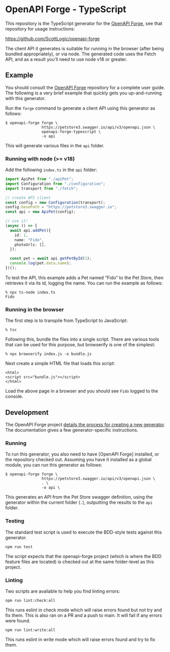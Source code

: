 # OpenAPI Forge - TypeScript

This repository is the TypeScript generator for the [OpenAPI Forge](https://github.com/ScottLogic/openapi-forge), see that repository for usage instructions:

https://github.com/ScottLogic/openapi-forge

The client API it generates is suitable for running in the browser (after being bundled appropriately), or via node. The generated code uses the Fetch API, and as a result you'll need to use node v18 or greater.

## Example

You should consult the [OpenAPI Forge](https://github.com/ScottLogic/openapi-forge) repository for a complete user guide. The following is a very brief example that quickly gets you up-and-running with this generator.

Run the `forge` command to generate a client API using this generator as follows:

```
$ openapi-forge forge \
                https://petstore3.swagger.io/api/v3/openapi.json \
                openapi-forge-typescript \
                -o api
```

This will generate various files in the `api` folder.

### Running with node (>= v18)

Add the following `index.ts` in the `api` folder:

```typescript
import ApiPet from "./apiPet";
import Configuration from "./configuration";
import transport from "./fetch";

// create API client
const config = new Configuration(transport);
config.basePath = "https://petstore3.swagger.io";
const api = new ApiPet(config);

// use it!
(async () => {
  await api.addPet({
    id: 1,
    name: "Fido",
    photoUrls: [],
  });

  const pet = await api.getPetById(1);
  console.log(pet.data.name);
})();
```

To test the API, this example adds a Pet named “Fido” to the Pet Store, then retrieves it via its id, logging the name. You can run the example as follows:

```
% npx ts-node index.ts
Fido
```

### Running in the browser

The first step is to transpile from TypeScript to JavaScript:

```
% tsc
```

Following this, bundle the files into a single script. There are various tools that can be used for this purpose, but browserify is one of the simplest:

```
% npx browserify index.js -o bundle.js
```

Next create a simple HTML file that loads this script:

```
<html>
<script src="bundle.js"></script>
</html>
```

Load the above page in a browser and you should see `Fido` logged to the console.

## Development

The OpenAPI Forge project [details the process for creating a new generator](https://github.com/ScottLogic/openapi-forge#generator-development). The documentation gives a few generator-specific instructions.

### Running

To run this generator, you also need to have [OpenAPI Forge] installed, or the repository checked out. Assuming you have it installed as a global module, you can run this generator as follows:

```
$ openapi-forge forge \
                https://petstore3.swagger.io/api/v3/openapi.json \
                . \
                -o api \
```

This generates an API from the Pet Store swagger definition, using the generator within the current folder (`.`), outputting the results to the `api` folder.

### Testing

The standard test script is used to execute the BDD-style tests against this generator.

```
npm run test
```

The script expects that the openapi-forge project (which is where the BDD feature files are located) is checked out at the same folder-level as this project.

### Linting

Two scripts are available to help you find linting errors:

```
npm run lint:check:all
```

This runs eslint in check mode which will raise errors found but not try and fix them. This is also ran on a PR and a push to main. It will fail if any errors were found.

```
npm run lint:write:all
```

This runs eslint in write mode which will raise errors found and try to fix them.
